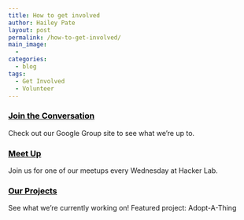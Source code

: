```yaml
---
title: How to get involved
author: Hailey Pate
layout: post
permalink: /how-to-get-involved/
main_image:
  - 
categories:
  - blog
tags:
  - Get Involved
  - Volunteer
---
```

### <span style="color: #000000;"><a href="http://https://groups.google.com/forum/#!forum/codeforsac" target="_blank"><span style="color: #000000;">Join the Conversation</span></a></span>

Check out our Google Group site to see what we&#8217;re up to.

### <span style="color: #000000;"><a href="http://code4sac.org/events" target="_blank"><span style="color: #000000;">Meet Up</span></a></span>

Join us for one of our meetups every Wednesday at Hacker Lab.

### <span style="color: #000000;"><a href="http://code4sac.org/adopt-a-thing" target="_blank"><span style="color: #000000;">Our Projects</span></a></span>

See what we&#8217;re currently working on! Featured project: Adopt-A-Thing